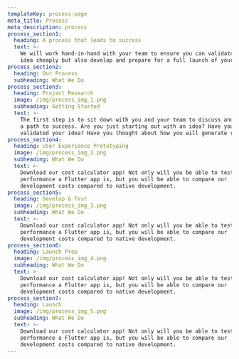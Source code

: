 ```yaml
---
templateKey: process-page
meta_title: Process
meta_description: process
process_section1:
  heading: A process that leads to success
  text: >-
    We will work hand-in-hand with your team to ensure you can validate your
    idea cheaply but also develop and prepare for a full launch of your startup.
process_section2:
  heading: Our Process
  subheading: What We Do
process_section3:
  heading: Project Research
  image: /img/process_img_1.png
  subheading: Getting Started
  text: >-
    The first step is to sit down with you and your team to discuss and outline
    a path to success. Are you just starting out with an idea? Have you
    validated your idea? Have you thought about how you will generate revenue?
process_section4:
  heading: User Experience Prototyping
  image: /img/process_img_2.png
  subheading: What We Do
  text: >-
    Download our cost calculator app! Not only will you be able to test out
    performance a Flutter app is, but you will be able to compare our
    development costs compared to native development.
process_section5:
  heading: Develop & Test
  image: /img/process_img_3.png
  subheading: What We Do
  text: >-
    Download our cost calculator app! Not only will you be able to test out
    performance a Flutter app is, but you will be able to compare our
    development costs compared to native development.
process_section6:
  heading: Launch Prep
  image: /img/process_img_4.png
  subheading: What We Do
  text: >-
    Download our cost calculator app! Not only will you be able to test out
    performance a Flutter app is, but you will be able to compare our
    development costs compared to native development.
process_section7:
  heading: Launch
  image: /img/process_img_5.png
  subheading: What We Do
  text: >-
    Download our cost calculator app! Not only will you be able to test out
    performance a Flutter app is, but you will be able to compare our
    development costs compared to native development.
---
```


